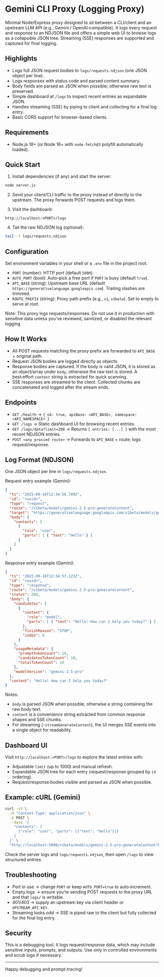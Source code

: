 # Gemini CLI Proxy (Logging Proxy)

Minimal Node/Express proxy designed to sit between a CLI/client and an upstream LLM API (e.g., Gemini / OpenAI‑compatible). It logs every request and response to an NDJSON file and offers a simple web UI to browse logs as a collapsible JSON tree. Streaming (SSE) responses are supported and captured for final logging.

## Highlights

- Logs full JSON request bodies to `logs/requests.ndjson` (one JSON object per line).
- Logs responses with status code and parsed content summary.
- Body fields are parsed as JSON when possible; otherwise raw text is preserved.
- Simple dashboard at `/logs` to inspect recent entries as expandable JSON.
- Handles streaming (SSE) by piping to client and collecting for a final log entry.
- Basic CORS support for browser-based clients.

## Requirements

- Node.js 18+ (or Node 16+ with `node-fetch@3` polyfill automatically loaded).

## Quick Start

1) Install dependencies (if any) and start the server:

```bash
node server.js
```

2) Send your client/CLI traffic to the proxy instead of directly to the upstream. The proxy forwards POST requests and logs them.

3) Visit the dashboard:

```
http://localhost:<PORT>/logs
```

4) Tail the raw NDJSON log (optional):

```bash
tail -f logs/requests.ndjson
```

## Configuration

Set environment variables in your shell or a `.env` file in the project root.

- `PORT` (number): HTTP port (default `5000`).
- `AUTO_PORT` (bool): Auto-pick a free port if `PORT` is busy (default `true`).
- `API_BASE` (string): Upstream base URL (default `https://generativelanguage.googleapis.com`). Trailing slashes are trimmed.
- `ROUTE_PREFIX` (string): Proxy path prefix (e.g., `v1`, `v1beta`). Set to empty to serve at root.

Note: This proxy logs requests/responses. Do not use it in production with sensitive data unless you’ve reviewed, sanitized, or disabled the relevant logging.

## How It Works

- All POST requests matching the proxy prefix are forwarded to `API_BASE` + original path.
- Request JSON bodies are logged directly as objects.
- Response bodies are captured. If the body is valid JSON, it is stored as an object/array under `body`; otherwise the raw text is stored. A best‑effort `content` string is extracted for quick scanning.
- SSE responses are streamed to the client. Collected chunks are concatenated and logged after the stream ends.

## Endpoints

- `GET /health` → `{ ok: true, apiBase: <API_BASE>, namespace: <API_NAMESPACE> }`
- `GET /logs` → Static dashboard UI for browsing recent entries.
- `GET /logs/data?limit=200` → Returns `{ entries: [...] }` with the most recent NDJSON entries.
- `POST <any proxied route>` → Forwards to `API_BASE` + route; logs request/response.

## Log Format (NDJSON)

One JSON object per line in `logs/requests.ndjson`.

Request entry example (Gemini):

```json
{
  "ts": "2025-09-16T12:34:56.789Z",
  "id": "<uuid>",
  "type": "request",
  "route": "/v1beta/models/gemini-2.5-pro:generateContent",
  "target": "https://generativelanguage.googleapis.com/v1beta/models/gemini-2.5-pro:generateContent",
  "body": {
    "contents": [
      {
        "role": "user",
        "parts": [ { "text": "Hello" } ]
      }
    ]
  }
}
```

Response entry example (Gemini):

```json
{
  "ts": "2025-09-16T12:34:57.123Z",
  "id": "<uuid>",
  "type": "response",
  "route": "/v1beta/models/gemini-2.5-pro:generateContent",
  "status": 200,
  "body": {
    "candidates": [
      {
        "content": {
          "role": "model",
          "parts": [ { "text": "Hello! How can I help you today?" } ]
        },
        "finishReason": "STOP",
        "index": 0
      }
    ],
    "usageMetadata": {
      "promptTokenCount": 10,
      "candidatesTokenCount": 10,
      "totalTokenCount": 20
    },
    "modelVersion": "gemini-2.5-pro"
  },
  "content": "Hello! How can I help you today?"
}
```

Notes:
- `body` is parsed JSON when possible; otherwise a string containing the raw body text.
- `content` is a convenience string extracted from common response shapes and SSE chunks.
- For streaming (`:streamGenerateContent`), the UI merges SSE events into a single object for readability.

## Dashboard UI

Visit `http://localhost:<PORT>/logs` to explore the latest entries with:

- Adjustable `limit` (up to 1000) and manual refresh.
- Expandable JSON tree for each entry (request/response grouped by `id` ordering).
- Request/response bodies visible and parsed as JSON when possible.

## Example: cURL (Gemini)

```bash
curl -sS \
  -H "Content-Type: application/json" \
  -X POST \
  --data '{
    "contents": [
      {"role": "user", "parts": [{"text": "Hello"}]}
    ]
  }' \
  "http://localhost:5000/v1beta/models/gemini-2.5-pro:generateContent?key=$API_KEY"
```

Check the server logs and `logs/requests.ndjson`, then open `/logs` to view structured entries.

## Troubleshooting

- Port in use → change `PORT` or keep `AUTO_PORT=true` to auto‑increment.
- Empty logs → ensure you’re sending POST requests to the proxy URL and that `logs/` is writable.
- 401/403 → supply an upstream key via client header or `UPSTREAM_API_KEY`.
- Streaming looks odd → SSE is piped raw to the client but fully collected for the final log entry.

## Security

This is a debugging tool. It logs request/response data, which may include sensitive inputs, prompts, and outputs. Use only in controlled environments and scrub logs if necessary.

---

Happy debugging and prompt‑tracing!
